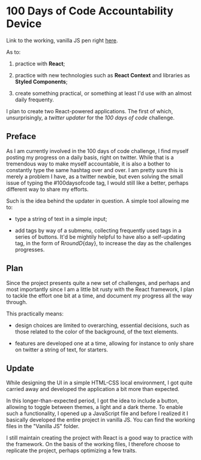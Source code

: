 # 100 Days of Code Accountability Device

Link to the working, vanilla JS pen right [here](https://codepen.io/borntofrappe/full/MPyKMK/).

<!-- Link to the working, React pen right [here]() -->

As to:

1. practice with **React**;

1. practice with new technologies such as **React Context** and libraries as **Styled Components**;

1. create something practical, or something at least I'd use with an almost daily frequenty.

I plan to create two React-powered applications. The first of which, unsurprisingly, a _twitter updater_ for the _100 days of code_ challenge.

## Preface

As I am currently involved in the 100 days of code challenge, I find myself posting my progress on a daily basis, right on twitter. While that is a tremendous way to make myself accountable, it is also a bother to constantly type the same hashtag over and over. I am pretty sure this is merely a problem I have, as a twitter newbie, but even solving the small issue of typing the #100daysofcode tag, I would still like a better, perhaps different way to share my efforts.

Such is the idea behind the updater in question. A simple tool allowing me to:

- type a string of text in a simple input;

- add tags by way of a submenu, collecting frequently used tags in a series of buttons. It'd be mightily helpful to have also a self-updating tag, in the form of R${round}D${day}, to increase the day as the challenges progresses.

## Plan

Since the project presents quite a new set of challenges, and perhaps and most importantly since I am a little bit rusty with the React framework, I plan to tackle the effort one bit at a time, and document my progress all the way through.

This practically means:

- design choices are limited to overarching, essential decisions, such as those related to the color of the background, of the text elements.

- features are developed one at a time, allowing for instance to only share on twitter a string of text, for starters.

## Update

While designing the UI in a simple HTML-CSS local environment, I got quite carried away and developed the application a bit more than expected.

In this longer-than-expected period, I got the idea to include a button, allowing to toggle between themes, a light and a dark theme. To enable such a functionality, I opened up a JavaScript file and before I realized it I basically developed the entire project in vanilla JS. You can find the working files in the "Vanilla JS" folder.

I still maintain creating the project with React is a good way to practice with the framework. On the basis of the working files, I therefore choose to replicate the project, perhaps optimizing a few traits.
